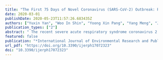 ```yaml
---
title: "The First 75 Days of Novel Coronavirus (SARS-CoV-2) Outbreak: Recent Advances, Prevention, and Treatment"
date: 2020-03-01
publishDate: 2020-05-23T11:57:26.683435Z
authors: ["Yuxin Yan", "Woo In Shin", "Yoong Xin Pang", "Yang Meng", "Jianchen Lai", "Chong You", "Haitao Zhao", "Edward Lester", "Tao Wu", "Cheng Heng Pang"]
publication_types: ["2"]
abstract: " The recent severe acute respiratory syndrome coronavirus 2 (SARS-CoV-2, previously known as 2019-nCoV) outbreak has engulfed an unprepared world amidst a festive season. The zoonotic SARS-CoV-2, believed to have originated from infected bats, is the seventh member of enveloped RNA coronavirus. Specifically, the overall genome sequence of the SARS-CoV-2 is 96.2% identical to that of bat coronavirus termed BatCoV RaTG13. Although the current mortality rate of 2% is significantly lower than that of SARS (9.6%) and Middle East respiratory syndrome (MERS) (35%), SARS-CoV-2 is highly contagious and transmissible from human to human with an incubation period of up to 24 days. Some statistical studies have shown that, on average, one infected patient may lead to a subsequent 5.7 confirmed cases. Since the first reported case of coronavirus disease 2019 (COVID-19) caused by the SARS-CoV-2 on December 1, 2019, in Wuhan, China, there has been a total of 60,412 confirmed cases with 1370 fatalities reported in 25 different countries as of February 13, 2020. The outbreak has led to severe impacts on social health and the economy at various levels. This paper is a review of the significant, continuous global effort that was made to respond to the outbreak in the first 75 days. Although no vaccines have been discovered yet, a series of containment measures have been implemented by various governments, especially in China, in the effort to prevent further outbreak, whilst various medical treatment approaches have been used to successfully treat infected patients. On the basis of current studies, it would appear that the combined antiviral treatment has shown the highest success rate. This review aims to critically summarize the most recent advances in understanding the coronavirus, as well as the strategies in prevention and treatment. "
featured: false
publication: "*International Journal of Environmental Research and Public Health*"
url_pdf: "https://doi.org/10.3390/ijerph17072323"
doi: "10.3390/ijerph17072323"
---
```


